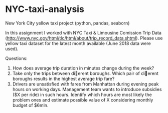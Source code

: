 # NYC-taxi-analysis
New York City yellow taxi project (python, pandas, seaborn)

In this assignment I worked with NYC Taxi & Limousine Comission Trip Data (http://www.nyc.gov/html/tlc/html/about/trip_record_data.shtml).
Please use yellow taxi dataset for the latest month available (June 2018 data were used).

Questions:
1. How does average trip duration in minutes change during the week?
2. Take only the trips between dierent boroughs. Which pair of dierent boroughs results in the highest average trip fare?
3. Drivers are unsatisfied with fares from Manhattan during evening peak hours on working days. Management team wants to introduce subsidies ($X per ride) in such hours. Identify which hours are most likely the problem ones and estimate possible value of X considering monthly budget of $6mln.
